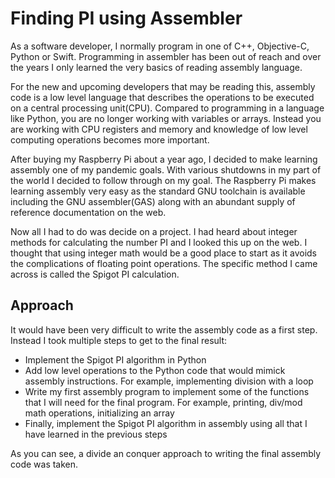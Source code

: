 # Finding PI using Assembler

As a software developer, I normally program in one of C++, Objective-C, Python or Swift.  Programming in assembler has been out of reach and over the years I only learned the very basics of reading assembly language. 

For the new and upcoming developers that may be reading this, assembly code is a low level language that describes the operations to be executed on a central processing unit(CPU).  Compared to programming in a language like Python, you are no longer working with variables or arrays.  Instead you are working with CPU registers and memory and knowledge of low level computing operations becomes more important.

After buying my Raspberry Pi about a year ago, I decided to make learning assembly one of my pandemic goals.  With various shutdowns in my part of the world I decided to follow through on my goal.  The Raspberry Pi makes learning assembly very easy as the standard GNU toolchain is available including the GNU assembler(GAS) along with an abundant supply of reference documentation on the web.

Now all I had to do was decide on a project.  I had heard about integer methods for calculating the number PI and I looked this up on the web.  I thought that using integer math would be a good place to start as it avoids the complications of floating point operations. The specific method I came across is called the Spigot PI calculation.

## Approach

It would have been very difficult to write the assembly code as a first step.  Instead I took multiple steps to get to the final result:

- Implement the Spigot PI algorithm in Python
- Add low level operations to the Python code that would mimick assembly instructions.  For example, implementing division with a loop
- Write my first assembly program to implement some of the functions that I will need for the final program.  For example, printing, div/mod math operations, initializing an array
- Finally, implement the Spigot PI algorithm in assembly using all that I have learned in the previous steps

As you can see, a divide an conquer approach to writing the final assembly code was taken.
